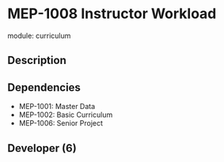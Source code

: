 # MEP-1008 Instructor Workload

module: curriculum

## Description

## Dependencies
- MEP-1001: Master Data
- MEP-1002: Basic Curriculum
- MEP-1006: Senior Project

## Developer (6)
